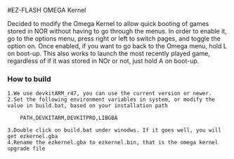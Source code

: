 #EZ-FLASH OMEGA Kernel

Decided to modify the Omega Kernel to allow quick booting of games stored in NOR without having to go through the menus.
In order to enable it, go to the options menu, press right or left to switch pages, and toggle the option on.
Once enabled, if you want to go back to the Omega menu, hold L on boot-up.
This also works to launch the most recently played game, regardless of if it was stored in NOr or not, just hold A on boot-up.

### How to build 

    1.We use devkitARM_r47, you can use the current version or newer.
    2.Set the following environment variables in system, or modify the value in build.bat, based on your installation path
 
        PATH,DEVKITARM,DEVKITPRO,LIBGBA

    3.Double click on build.bat under winodws. If it goes well, you will get ezkernel.gba
    4.Rename the ezkernel.gba to ezkernel.bin, that is the omega kernel upgrade file
